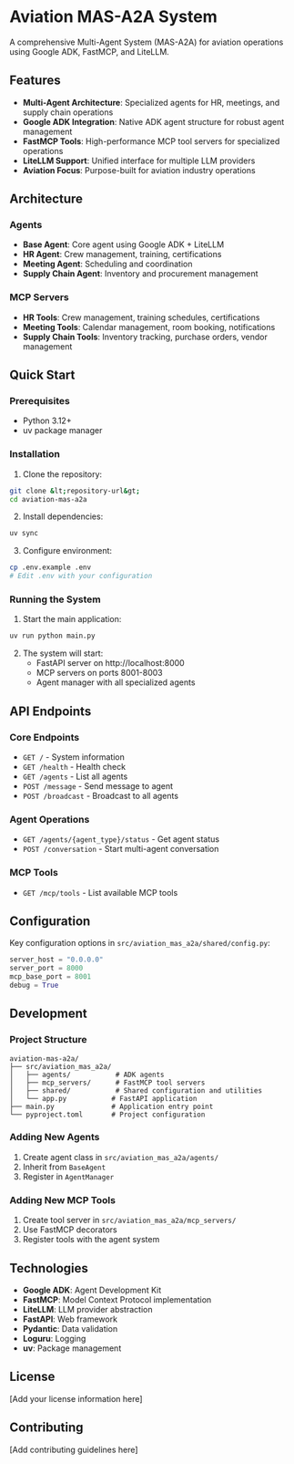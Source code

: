 # Aviation MAS-A2A System

A comprehensive Multi-Agent System (MAS-A2A) for aviation operations using Google ADK, FastMCP, and LiteLLM.

## Features

- **Multi-Agent Architecture**: Specialized agents for HR, meetings, and supply chain operations
- **Google ADK Integration**: Native ADK agent structure for robust agent management
- **FastMCP Tools**: High-performance MCP tool servers for specialized operations
- **LiteLLM Support**: Unified interface for multiple LLM providers
- **Aviation Focus**: Purpose-built for aviation industry operations

## Architecture

### Agents
- **Base Agent**: Core agent using Google ADK + LiteLLM
- **HR Agent**: Crew management, training, certifications
- **Meeting Agent**: Scheduling and coordination
- **Supply Chain Agent**: Inventory and procurement management

### MCP Servers
- **HR Tools**: Crew management, training schedules, certifications
- **Meeting Tools**: Calendar management, room booking, notifications
- **Supply Chain Tools**: Inventory tracking, purchase orders, vendor management

## Quick Start

### Prerequisites
- Python 3.12+
- uv package manager

### Installation

1. Clone the repository:
```bash
git clone &lt;repository-url&gt;
cd aviation-mas-a2a
```

2. Install dependencies:
```bash
uv sync
```

3. Configure environment:
```bash
cp .env.example .env
# Edit .env with your configuration
```

### Running the System

1. Start the main application:
```bash
uv run python main.py
```

2. The system will start:
   - FastAPI server on http://localhost:8000
   - MCP servers on ports 8001-8003
   - Agent manager with all specialized agents

## API Endpoints

### Core Endpoints
- `GET /` - System information
- `GET /health` - Health check
- `GET /agents` - List all agents
- `POST /message` - Send message to agent
- `POST /broadcast` - Broadcast to all agents

### Agent Operations
- `GET /agents/{agent_type}/status` - Get agent status
- `POST /conversation` - Start multi-agent conversation

### MCP Tools
- `GET /mcp/tools` - List available MCP tools

## Configuration

Key configuration options in `src/aviation_mas_a2a/shared/config.py`:

```python
server_host = "0.0.0.0"
server_port = 8000
mcp_base_port = 8001
debug = True
```

## Development

### Project Structure
```
aviation-mas-a2a/
├── src/aviation_mas_a2a/
│   ├── agents/           # ADK agents
│   ├── mcp_servers/      # FastMCP tool servers
│   ├── shared/           # Shared configuration and utilities
│   └── app.py           # FastAPI application
├── main.py              # Application entry point
└── pyproject.toml       # Project configuration
```

### Adding New Agents

1. Create agent class in `src/aviation_mas_a2a/agents/`
2. Inherit from `BaseAgent`
3. Register in `AgentManager`

### Adding New MCP Tools

1. Create tool server in `src/aviation_mas_a2a/mcp_servers/`
2. Use FastMCP decorators
3. Register tools with the agent system

## Technologies

- **Google ADK**: Agent Development Kit
- **FastMCP**: Model Context Protocol implementation
- **LiteLLM**: LLM provider abstraction
- **FastAPI**: Web framework
- **Pydantic**: Data validation
- **Loguru**: Logging
- **uv**: Package management

## License

[Add your license information here]

## Contributing

[Add contributing guidelines here]
